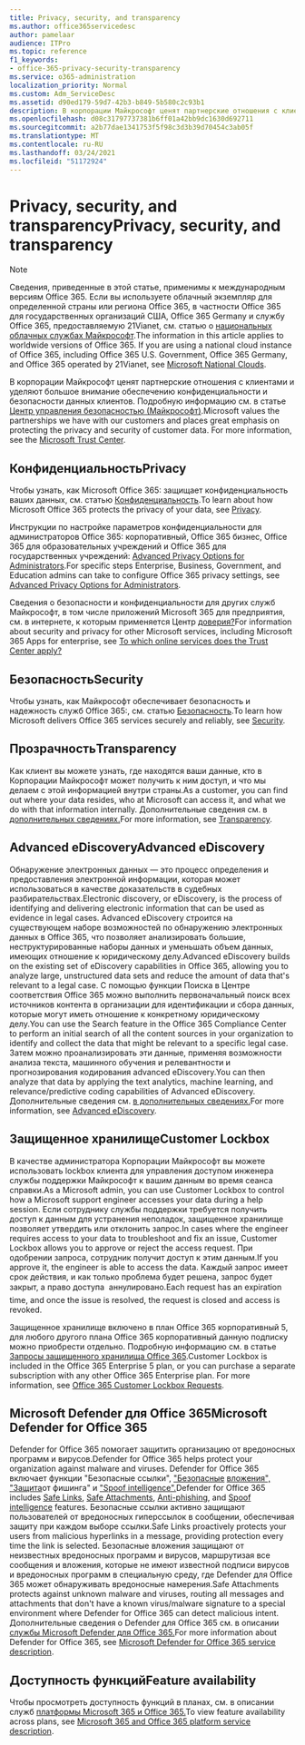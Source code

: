 ```yaml
---
title: Privacy, security, and transparency
ms.author: office365servicedesc
author: pamelaar
audience: ITPro
ms.topic: reference
f1_keywords:
- office-365-privacy-security-transparency
ms.service: o365-administration
localization_priority: Normal
ms.custom: Adm_ServiceDesc
ms.assetid: d90ed179-59d7-42b3-b849-5b580c2c93b1
description: В корпорации Майкрософт ценят партнерские отношения с клиентами и уделяют большое внимание обеспечению конфиденциальности и безопасности данных клиентов. Дополнительные сведения см. в центре доверия Майкрософт.
ms.openlocfilehash: d08c31797737381b6ff01a42bb9dc1630d692711
ms.sourcegitcommit: a2b77dae1341753f5f98c3d3b39d70454c3ab05f
ms.translationtype: MT
ms.contentlocale: ru-RU
ms.lasthandoff: 03/24/2021
ms.locfileid: "51172924"
---
```

# <a name="privacy-security-and-transparency"></a><span data-ttu-id="25f92-104">Privacy, security, and transparency</span><span class="sxs-lookup"><span data-stu-id="25f92-104">Privacy, security, and transparency</span></span>

> [!NOTE]
> <span data-ttu-id="25f92-p102">Сведения, приведенные в этой статье, применимы к международным версиям Office 365. Если вы используете облачный экземпляр для определенной страны или региона Office 365, в частности Office 365 для государственных организаций США, Office 365 Germany и службу Office 365, предоставляемую 21Vianet, см. статью о [национальных облачных службах Майкрософт](https://go.microsoft.com/fwlink/?linkid=841582).</span><span class="sxs-lookup"><span data-stu-id="25f92-p102">The information in this article applies to worldwide versions of Office 365. If you are using a national cloud instance of Office 365, including Office 365 U.S. Government, Office 365 Germany, and Office 365 operated by 21Vianet, see [Microsoft National Clouds](https://go.microsoft.com/fwlink/?linkid=841582).</span></span> 
  
<span data-ttu-id="25f92-p103">В корпорации Майкрософт ценят партнерские отношения с клиентами и уделяют большое внимание обеспечению конфиденциальности и безопасности данных клиентов. Подробную информацию см. в статье [Центр управления безопасностью (Майкрософт)](https://go.microsoft.com/fwlink/?LinkID=717951&amp;clcid=0x409).</span><span class="sxs-lookup"><span data-stu-id="25f92-p103">Microsoft values the partnerships we have with our customers and places great emphasis on protecting the privacy and security of customer data. For more information, see the [Microsoft Trust Center](https://go.microsoft.com/fwlink/?LinkID=717951&amp;clcid=0x409).</span></span>
  
## <a name="privacy"></a><span data-ttu-id="25f92-109">Конфиденциальность</span><span class="sxs-lookup"><span data-stu-id="25f92-109">Privacy</span></span>

<span data-ttu-id="25f92-110">Чтобы узнать, как Microsoft Office 365: защищает конфиденциальность ваших данных, см. статью [Конфиденциальность](https://go.microsoft.com/fwlink/?LinkID=717953&amp;clcid=0x409).</span><span class="sxs-lookup"><span data-stu-id="25f92-110">To learn about how Microsoft Office 365 protects the privacy of your data, see [Privacy](https://go.microsoft.com/fwlink/?LinkID=717953&amp;clcid=0x409).</span></span> 
  
<span data-ttu-id="25f92-111">Инструкции по настройке параметров конфиденциальности для администраторов Office 365: корпоративный, Office 365 бизнес, Office 365 для образовательных учреждений и Office 365 для государственных учреждений: [Advanced Privacy Options for Administrators](https://go.microsoft.com/fwlink/p/?LinkID=285202).</span><span class="sxs-lookup"><span data-stu-id="25f92-111">For specific steps Enterprise, Business, Government, and Education admins can take to configure Office 365 privacy settings, see [Advanced Privacy Options for Administrators](https://go.microsoft.com/fwlink/p/?LinkID=285202).</span></span>
  
<span data-ttu-id="25f92-112">Сведения о безопасности и конфиденциальности для других служб Майкрософт, в том числе приложений Microsoft 365 для предприятия, см. в интернете, к которым применяется Центр [доверия?](https://www.microsoft.com/trustcenter/default.aspx)</span><span class="sxs-lookup"><span data-stu-id="25f92-112">For information about security and privacy for other Microsoft services, including Microsoft 365 Apps for enterprise, see [To which online services does the Trust Center apply?](https://www.microsoft.com/trustcenter/default.aspx)</span></span>
  
## <a name="security"></a><span data-ttu-id="25f92-113">Безопасность</span><span class="sxs-lookup"><span data-stu-id="25f92-113">Security</span></span>

<span data-ttu-id="25f92-114">Чтобы узнать, как Майкрософт обеспечивает безопасность и надежность служб Office 365:, см. статью [Безопасность](https://go.microsoft.com/fwlink/?LinkID=717954&amp;clcid=0x409).</span><span class="sxs-lookup"><span data-stu-id="25f92-114">To learn how Microsoft delivers Office 365 services securely and reliably, see [Security](https://go.microsoft.com/fwlink/?LinkID=717954&amp;clcid=0x409).</span></span>
  
## <a name="transparency"></a><span data-ttu-id="25f92-115">Прозрачность</span><span class="sxs-lookup"><span data-stu-id="25f92-115">Transparency</span></span>

<span data-ttu-id="25f92-116">Как клиент вы можете узнать, где находятся ваши данные, кто в Корпорации Майкрософт может получить к ним доступ, и что мы делаем с этой информацией внутри страны.</span><span class="sxs-lookup"><span data-stu-id="25f92-116">As a customer, you can find out where your data resides, who at Microsoft can access it, and what we do with that information internally.</span></span> <span data-ttu-id="25f92-117">Дополнительные сведения см. в [дополнительных сведениях.](https://go.microsoft.com/fwlink/?LinkID=717955&amp;clcid=0x409)</span><span class="sxs-lookup"><span data-stu-id="25f92-117">For more information, see [Transparency](https://go.microsoft.com/fwlink/?LinkID=717955&amp;clcid=0x409).</span></span>
  
## <a name="advanced-ediscovery"></a><span data-ttu-id="25f92-118">Advanced eDiscovery</span><span class="sxs-lookup"><span data-stu-id="25f92-118">Advanced eDiscovery</span></span>

<span data-ttu-id="25f92-119">Обнаружение электронных данных — это процесс определения и предоставления электронной информации, которая может использоваться в качестве доказательств в судебных разбирательствах.</span><span class="sxs-lookup"><span data-stu-id="25f92-119">Electronic discovery, or eDiscovery, is the process of identifying and delivering electronic information that can be used as evidence in legal cases.</span></span> <span data-ttu-id="25f92-120">Advanced eDiscovery строится на существующем наборе возможностей по обнаружению электронных данных в Office 365, что позволяет анализировать большие, неструктурированные наборы данных и уменьшать объем данных, имеющих отношение к юридическому делу.</span><span class="sxs-lookup"><span data-stu-id="25f92-120">Advanced eDiscovery builds on the existing set of eDiscovery capabilities in Office 365, allowing you to analyze large, unstructured data sets and reduce the amount of data that's relevant to a legal case.</span></span> <span data-ttu-id="25f92-121">С помощью функции Поиска в Центре соответствия Office 365 можно выполнить первоначальный поиск всех источников контента в организации для идентификации и сбора данных, которые могут иметь отношение к конкретному юридическому делу.</span><span class="sxs-lookup"><span data-stu-id="25f92-121">You can use the Search feature in the Office 365 Compliance Center to perform an initial search of all the content sources in your organization to identify and collect the data that might be relevant to a specific legal case.</span></span> <span data-ttu-id="25f92-122">Затем можно проанализировать эти данные, применяя возможности анализа текста, машинного обучения и релевантности и прогнозирования кодирования advanced eDiscovery.</span><span class="sxs-lookup"><span data-stu-id="25f92-122">You can then analyze that data by applying the text analytics, machine learning, and relevance/predictive coding capabilities of Advanced eDiscovery.</span></span> <span data-ttu-id="25f92-123">Дополнительные сведения см. [в дополнительных сведениях.](/microsoft-365/compliance/overview-ediscovery-20)</span><span class="sxs-lookup"><span data-stu-id="25f92-123">For more information, see [Advanced eDiscovery](/microsoft-365/compliance/overview-ediscovery-20).</span></span>
  
## <a name="customer-lockbox"></a><span data-ttu-id="25f92-124">Защищенное хранилище</span><span class="sxs-lookup"><span data-stu-id="25f92-124">Customer Lockbox</span></span>

<span data-ttu-id="25f92-125">В качестве администратора Корпорации Майкрософт вы можете использовать lockbox клиента для управления доступом инженера службы поддержки Майкрософт к вашим данным во время сеанса справки.</span><span class="sxs-lookup"><span data-stu-id="25f92-125">As a Microsoft admin, you can use Customer Lockbox to control how a Microsoft support engineer accesses your data during a help session.</span></span> <span data-ttu-id="25f92-126">Если сотруднику службы поддержки требуется получить доступ к данным для устранения неполадок, защищенное хранилище позволяет утвердить или отклонить запрос.</span><span class="sxs-lookup"><span data-stu-id="25f92-126">In cases where the engineer requires access to your data to troubleshoot and fix an issue, Customer Lockbox allows you to approve or reject the access request.</span></span> <span data-ttu-id="25f92-127">При одобрении запроса, сотрудник получит доступ к этим данным.</span><span class="sxs-lookup"><span data-stu-id="25f92-127">If you approve it, the engineer is able to access the data.</span></span> <span data-ttu-id="25f92-128">Каждый запрос имеет срок действия, и как только проблема будет решена, запрос будет закрыт, а право доступа  аннулировано.</span><span class="sxs-lookup"><span data-stu-id="25f92-128">Each request has an expiration time, and once the issue is resolved, the request is closed and access is revoked.</span></span>
  
<span data-ttu-id="25f92-p107">Защищенное хранилище включено в план Office 365 корпоративный 5, для любого другого плана Office 365 корпоративный данную подписку можно приобрести отдельно. Подробную информацию см. в статье [Запросы защищенного хранилища Office 365](/microsoft-365/compliance/customer-lockbox-requests).</span><span class="sxs-lookup"><span data-stu-id="25f92-p107">Customer Lockbox is included in the Office 365 Enterprise 5 plan, or you can purchase a separate subscription with any other Office 365 Enterprise plan. For more information, see [Office 365 Customer Lockbox Requests](/microsoft-365/compliance/customer-lockbox-requests).</span></span>
  
## <a name="microsoft-defender-for-office-365"></a><span data-ttu-id="25f92-131">Microsoft Defender для Office 365</span><span class="sxs-lookup"><span data-stu-id="25f92-131">Microsoft Defender for Office 365</span></span>

<span data-ttu-id="25f92-132">Defender for Office 365 помогает защитить организацию от вредоносных программ и вирусов.</span><span class="sxs-lookup"><span data-stu-id="25f92-132">Defender for Office 365 helps protect your organization against malware and viruses.</span></span> <span data-ttu-id="25f92-133">Defender for Office 365 включает функции "Безопасные ссылки", [](/office365/securitycompliance/atp-safe-links) ["Безопасные](/office365/securitycompliance/atp-safe-attachments) [вложения", "Защита](/office365/securitycompliance/atp-anti-phishing)от фишинга" и ["Spoof intelligence".](/office365/securitycompliance/learn-about-spoof-intelligence)</span><span class="sxs-lookup"><span data-stu-id="25f92-133">Defender for Office 365 includes [Safe Links](/office365/securitycompliance/atp-safe-links), [Safe Attachments](/office365/securitycompliance/atp-safe-attachments), [Anti-phishing](/office365/securitycompliance/atp-anti-phishing), and [Spoof intelligence](/office365/securitycompliance/learn-about-spoof-intelligence) features.</span></span> <span data-ttu-id="25f92-134">Безопасные ссылки активно защищают пользователей от вредоносных гиперссылок в сообщении, обеспечивая защиту при каждом выборе ссылки.</span><span class="sxs-lookup"><span data-stu-id="25f92-134">Safe Links proactively protects your users from malicious hyperlinks in a message, providing protection every time the link is selected.</span></span> <span data-ttu-id="25f92-135">Безопасные вложения защищают от неизвестных вредоносных программ и вирусов, маршрутизая все сообщения и вложения, которые не имеют известной подписи вирусов и вредоносных программ в специальную среду, где Defender для Office 365 может обнаруживать вредоносные намерения.</span><span class="sxs-lookup"><span data-stu-id="25f92-135">Safe Attachments protects against unknown malware and viruses, routing all messages and attachments that don't have a known virus/malware signature to a special environment where Defender for Office 365 can detect malicious intent.</span></span> <span data-ttu-id="25f92-136">Дополнительные сведения о Defender для Office 365 см. в описании [службы Microsoft Defender для Office 365.](../office-365-advanced-threat-protection-service-description.md)</span><span class="sxs-lookup"><span data-stu-id="25f92-136">For more information about Defender for Office 365, see [Microsoft Defender for Office 365 service description](../office-365-advanced-threat-protection-service-description.md).</span></span>
  
## <a name="feature-availability"></a><span data-ttu-id="25f92-137">Доступность функций</span><span class="sxs-lookup"><span data-stu-id="25f92-137">Feature availability</span></span>

<span data-ttu-id="25f92-138">Чтобы просмотреть доступность функций в планах, см. в описании служб [платформы Microsoft 365 и Office 365.](office-365-platform-service-description.md)</span><span class="sxs-lookup"><span data-stu-id="25f92-138">To view feature availability across plans, see [Microsoft 365 and Office 365 platform service description](office-365-platform-service-description.md).</span></span>